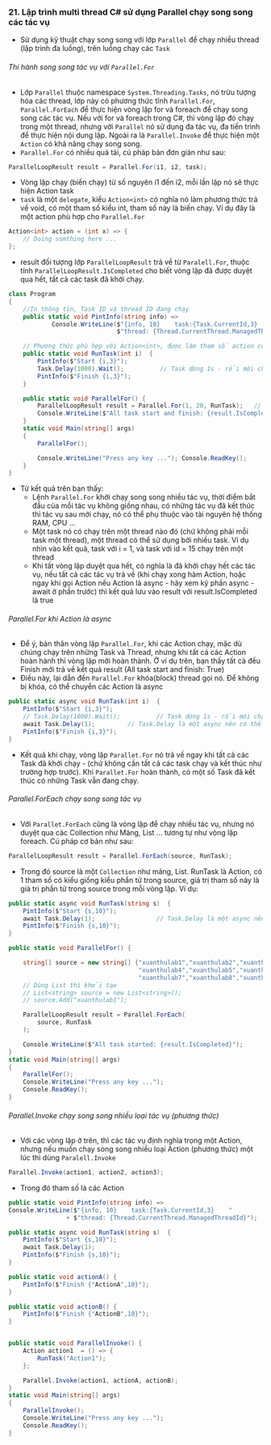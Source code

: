 ### 21. Lập trình multi thread C# sử dụng Parallel chạy song song các tác vụ

- Sử dụng kỹ thuật chạy song song với lớp `Parallel` để chạy nhiều thread (lập trình đa luồng), trên luồng chạy các `Task`

###### Thi hành song song tác vụ với `Parallel.For`

- Lớp `Parallel` thuộc namespace `System.Threading.Tasks`, nó trừu tượng hóa các thread, lớp này có phương thức tĩnh `Parallel.For`, `Parallel.ForEach` để thực hiện vòng lặp for và foreach để chạy song song các tác vụ. Nếu với for và foreach trong C#, thì vòng lặp đó chạy trong một thread, nhưng với `Parallel` nó sử dụng đa tác vụ, đa tiến trình để thực hiện nội dung lặp. Ngoài ra là `Parallel.Invoke` để thực hiện một `Action` có khả năng chạy song song.
- `Parallel.For` có nhiều quá tải, cú pháp bản đơn giản như sau:

```csharp
ParallelLoopResult result = Parallel.For(i1, i2, task);
```

- Vòng lặp chạy (biến chạy) từ số nguyên i1 đến i2, mỗi lần lặp nó sẽ thực hiện Action task
- `task` là một `delegate`, kiểu `Action<int>` có nghĩa nó làm phương thức trả về void, có một tham số kiểu int, tham số này là biến chạy. Ví dụ đây là một action phù hợp cho `Parallel.For`

```csharp
Action<int> action = (int x) => {
    // Doing somthing here ...
};
```

- result đối tượng lớp `ParallelLoopResult` trả về từ `Paralell.For`, thuộc tính `ParallelLoopResult.IsCompleted` cho biết vòng lặp đã được duyệt qua hết, tất cả các task đã khởi chạy.

```csharp
class Program
{
    //In thông tin, Task ID và thread ID đang chạy
    public static void PintInfo(string info) =>
            Console.WriteLine($"{info, 10}    task:{Task.CurrentId,3}    " +
                              $"thread: {Thread.CurrentThread.ManagedThreadId}");

    // Phương thức phù hợp với Action<int>, được làm tham số action của Parallel.For
    public static void RunTask(int i)  {
        PintInfo($"Start {i,3}");
        Task.Delay(1000).Wait();          // Task dừng 1s - rồi mới chạy tiếp
        PintInfo($"Finish {i,3}");
    }

    public static void ParallelFor() {
        ParallelLoopResult result = Parallel.For(1, 20, RunTask);   // Vòng lặp tạo ra 20 lần chạy RunTask
        Console.WriteLine($"All task start and finish: {result.IsCompleted}");
    }
    static void Main(string[] args)
    {
        ParallelFor();

        Console.WriteLine("Press any key ..."); Console.ReadKey();
    }
}
```

- Từ kết quả trên bạn thấy:
  - Lệnh `Parallel.For` khởi chạy song song nhiều tác vụ, thời điểm bắt đầu của mỗi tác vụ không giống nhau, có những tác vụ đã kết thúc thì tác vụ sau mới chạy, nó có thể phụ thuộc vào tài nguyên hệ thống RAM, CPU ...
  - Một task nó có chạy trên một thread nào đó (chứ không phải mỗi task một thread), một thread có thể sử dụng bởi nhiều task. Ví dụ nhìn vào kết quả, task với i = 1, và task với id = 15 chạy trên một thread
  - Khi tất vòng lặp duyệt qua hết, có nghĩa là đã khởi chạy hết các tác vụ, nếu tất cả các tác vụ trả về (khi chạy xong hàm Action, hoặc ngay khi gọi Action nếu Action là async - hãy xem kỹ phần async - await ở phần trước) thì kết quả lưu vào result với result.IsCompleted là true

###### Parallel.For khi Action là async

- Để ý, bản thân vòng lặp `Parallel.For`, khi các Action chạy, mặc dù chúng chạy trên những Task và Thread, nhưng khi tất cả các Action hoàn hành thì vòng lặp mới hoàn thành. Ở ví dụ trên, bạn thấy tất cả đều Finish mới trả về kết quả result (All task start and finish: True)
- Điều này, lại dẫn đến `Parallel.For` khóa(block) thread gọi nó. Để không bị khóa, có thể chuyển các Action là async

```csharp
public static async void RunTask(int i)  {
    PintInfo($"Start {i,3}");
    // Task.Delay(1000).Wait();          // Task dừng 1s - rồi mới chạy tiếp
    await Task.Delay(1);         // Task.Delay là một async nên có thể await, RunTask chuyển điểm gọi nó tại đây
    PintInfo($"Finish {i,3}");
}
```

- Kết quả khi chạy, vòng lặp `Parallet.For` nó trả về ngay khi tất cả các Task đã khởi chạy - (chứ không cần tất cả các task chạy và kết thúc như trường hợp trước). Khi `Parallet.For` hoàn thành, có một số Task đã kết thúc có những Task vẫn đang chạy.

###### Parallel.ForEach chạy song song tác vụ

- Với `Parallet.ForEach` cũng là vòng lặp để chạy nhiều tác vụ, nhưng nó duyệt qua các Collection như Mảng, List ... tương tự như vòng lặp foreach. Cú pháp cơ bản như sau:

```csharp
ParallelLoopResult result = Parallel.ForEach(source, RunTask);
```

- Trong đó source là một `Collection` như mảng, List. RunTask là Action, có 1 tham số có kiểu giống kiểu phần tử trong source, giá trị tham số này là giá trị phần tử trong source trong mỗi vòng lặp. Ví dụ:

```csharp
public static async void RunTask(string s)  {
    PintInfo($"Start {s,10}");
    await Task.Delay(1);                 // Task.Delay là một async nên có thể await, RunTask chuyển điểm gọi nó tại đây
    PintInfo($"Finish {s,10}");
}

public static void ParallelFor() {

    string[] source = new string[] {"xuanthulab1","xuanthulab2","xuanthulab3",
                                    "xuanthulab4","xuanthulab5","xuanthulab6",
                                    "xuanthulab7","xuanthulab8","xuanthulab9"};
    // Dùng List thì khởi tạo
    // List<string> source = new List<string>();
    // source.Add("xuanthulab1");

    ParallelLoopResult result = Parallel.ForEach(
        source, RunTask
    );

    Console.WriteLine($"All task started: {result.IsCompleted}");
}
static void Main(string[] args)
{
    ParallelFor();
    Console.WriteLine("Press any key ...");
    Console.ReadKey();
}
```

###### Parallel.Invoke chạy song song nhiều loại tác vụ (phương thức)

- Với các vòng lặp ở trên, thì các tác vụ định nghĩa trọng một Action, nhưng nếu muốn chạy song song nhiều loại Action (phương thức) một lúc thì dùng `Paralell.Invoke`

```csharp
Parallel.Invoke(action1, action2, action3);
```

- Trong đó tham số là các Action

```csharp
public static void PintInfo(string info) =>
Console.WriteLine($"{info, 10}    task:{Task.CurrentId,3}    "
                + $"thread: {Thread.CurrentThread.ManagedThreadId}");

public static async void RunTask(string s)  {
    PintInfo($"Start {s,10}");
    await Task.Delay(1);
    PintInfo($"Finish {s,10}");
}

public static void actionA() {
    PintInfo($"Finish {"ActionA",10}");
}

public static void actionB() {
    PintInfo($"Finish {"ActionB",10}");
}


public static void ParallelInvoke() {
    Action action1  = () => {
        RunTask("Action1");
    };

    Parallel.Invoke(action1, actionA, actionB);
}
static void Main(string[] args)
{
    ParallelInvoke();
    Console.WriteLine("Press any key ...");
    Console.ReadKey();
}
```
